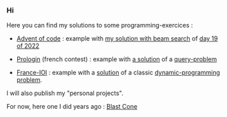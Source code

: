 ### Hi
Here you can find my solutions to some programming-exercices :
  * [Advent of code](https://adventofcode.com/) : example with [my solution with beam search](https://github.com/Adrien-No/advent-of-code/blob/main/2022/j19_beam_search.ml) of [day 19 of 2022](https://adventofcode.com/2022/day/19)

  * [Prologin](https://prologin.org/) (french contest) : example with [a solution](https://github.com/Adrien-No/prologin-ocaml-solutions/tree/master/2024/qualifs/p4) of a [query-problem](https://prologin.org/train/2024/qualification/batiments)
  
  * [France-IOI](https://www.france-ioi.org/algo/chapters.php) : example with a [solution](https://github.com/Adrien-No/france-ioi-solutions/tree/main/niveau_4/0.1-installation_du_camping) of a classic [dynamic-programming problem](https://www.france-ioi.org/algo/task.php?idChapter=671&idTask=2329).  

I will also publish my "personal projects".

For now, here one I did years ago : [Blast Cone](https://github.com/Adrien-No/Blast-Cone)

<!--
**Adrien-No/Adrien-No** is a special repository because its `README.md` (this file) appears on your GitHub profile.

Here are some ideas to get you started:

- 🔭 I’m currently working on ...
- 🌱 I’m currently learning ...
- 👯 I’m looking to collaborate on ...
- 🤔 I’m looking for help with ...
- 💬 Ask me about ...
- 📫 How to reach me: ...
- ⚡ Fun fact: ...
-->
